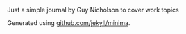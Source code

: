 Just a simple journal by Guy Nicholson to cover work topics

Generated using [github.com/jekyll/minima](https://github.com/jekyll/minima).
